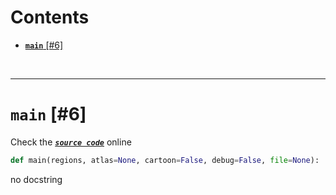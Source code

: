 



Contents
========

* [**`main`**  [#6]](#main--6)


&nbsp;

--------
# **`main`**  [#6]
  
Check the [***``source code``***](https://github.com/BrancoLab/BrainRender/tree/brainglobeintegration/blob/master/brainrender/cli.py#L6) online

```python
def main(regions, atlas=None, cartoon=False, debug=False, file=None):
```  


no docstring